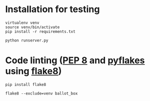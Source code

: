 # Installation for testing
```
virtualenv venv
source venv/bin/activate
pip install -r requirements.txt

python runserver.py
```

# Code linting ([PEP 8](https://www.python.org/dev/peps/pep-0008/) and [pyflakes](https://pypi.python.org/pypi/pyflakes) using [flake8](https://pypi.python.org/pypi/flake8))
```
pip install flake8

flake8 --exclude=venv ballot_box
```
